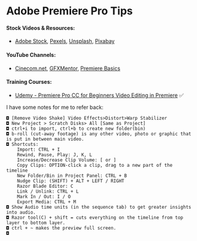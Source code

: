 # Adobe Premiere Pro Tips

#### Stock Videos & Resources:
- [Adobe Stock](https://stock.adobe.com/in/), [Pexels](https://www.pexels.com/search/videos/), [Unsplash](https://unsplash.com/), [Pixabay](https://pixabay.com/videos/)

#### YouTube Channels:

- [Cinecom.net](https://www.youtube.com/user/YapperDesign), [GFXMentor](https://www.youtube.com/channel/UCP3AIk974-PeB9bg1Mc7wug), [Premiere Basics](https://www.youtube.com/c/PremiereBasics/videos)

#### Training Courses:

- [Udemy - Premiere Pro CC for Beginners Video Editing in Premiere](https://www.udemy.com/course/adobe-premiere-pro-video-editing/) ✅


I have some notes for me to refer back:
```
◘ [Remove Video Shake] Video Effects>Distort>Warp Stabilizer
◘ New Project > Scratch Disks> All [Same as Project]
◘ ctrl+i to import, ctrl+b to create new folder(bin)
◘ b-roll (cut-away footage) is any other video, photo or graphic that is put in between main video.
◘ Shortcuts:
    Import: CTRL + I
    Rewind, Pause, Play: J, K, L
    Increase/Decrease Clip Volume: [ or ]
    Copy Clips: OPTION-click a clip, drag to a new part of the timeline
    New Folder/Bin in Project Panel: CTRL + B
    Nudge Clip: (SHIFT) + ALT + LEFT / RIGHT
    Razor Blade Editor: C
    Link / Unlink: CTRL + L
    Mark In / Out: I / O
    Export Media: CTRL + M
◘ Show Audio time units (in the sequence tab) to get greater insights into audio.
◘ Razor tool(C) + shift = cuts everything on the timeline from top layer to bottom layer.
◘ ctrl + ~ makes the preview full screen.
◘



```
